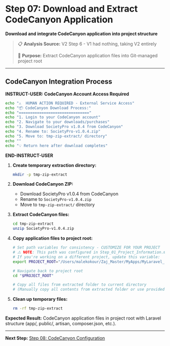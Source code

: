 # Step 07: Download and Extract CodeCanyon Application

**Download and integrate CodeCanyon application into project structure**

> 📋 **Analysis Source:** V2 Step 6 - V1 had nothing, taking V2 entirely
>
> 🎯 **Purpose:** Extract CodeCanyon application files into Git-managed project root

---

## **CodeCanyon Integration Process**

**INSTRUCT-USER: CodeCanyon Account Access Required**

```bash
echo "⚠️  HUMAN ACTION REQUIRED - External Service Access"
echo "📦 CodeCanyon Download Process:"
echo "==============================="
echo "1. Login to your CodeCanyon account"
echo "2. Navigate to your downloads/purchases"
echo "3. Download SocietyPro v1.0.4 from CodeCanyon"
echo "4. Rename to: SocietyPro-v1.0.4.zip"
echo "5. Move to: tmp-zip-extract/ directory"
echo ""
echo "💡 Return here after download completes"
```

**END-INSTRUCT-USER**

1. **Create temporary extraction directory:**

   ```bash
   mkdir -p tmp-zip-extract
   ```

2. **Download CodeCanyon ZIP:**

   - Download SocietyPro v1.0.4 from CodeCanyon
   - Rename to `SocietyPro-v1.0.4.zip`
   - Move to `tmp-zip-extract/` directory

3. **Extract CodeCanyon files:**

   ```bash
   cd tmp-zip-extract
   unzip SocietyPro-v1.0.4.zip
   ```

4. **Copy application files to project root:**

   ```bash
   # Set path variables for consistency - CUSTOMIZE FOR YOUR PROJECT
   # ⚠️ NOTE: This path was configured in Step_01_Project_Information.md
   # If you're working on a different project, update this variable:
   export PROJECT_ROOT="/Users/malekokour/Zaj_Master/MyApps/MyLaravel_Apps/2_Apps/SocietyPal-Project/SocietyPalApp-Master/SocietyPalApp-Root"  # ⚠️ CHANGE FOR YOUR PROJECT

   # Navigate back to project root
   cd "$PROJECT_ROOT"

   # Copy all files from extracted folder to current directory
   # (Manually copy all contents from extracted folder or use provided script)
   ```

5. **Clean up temporary files:**
   ```bash
   rm -rf tmp-zip-extract
   ```

**Expected Result:** CodeCanyon application files in project root with Laravel structure (app/, public/, artisan, composer.json, etc.).

---

**Next Step:** [Step 08: CodeCanyon Configuration](Step_08_CodeCanyon_Configuration.md)
